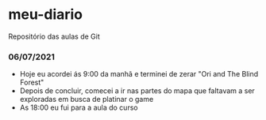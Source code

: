 # meu-diario
Repositório das aulas de Git

### 06/07/2021
- Hoje eu acordei ás 9:00 da manhã e terminei de zerar "Ori and The Blind Forest"
- Depois de concluir, comecei a ir nas partes do mapa que faltavam a ser exploradas em busca de platinar o game
- As 18:00 eu fui para a aula do curso
